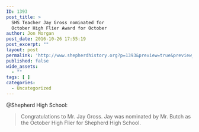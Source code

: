 ```yaml
---
ID: 1393
post_title: >
  SHS Teacher Jay Gross nominated for
  October High Flier Award for October
author: Jon Morgan
post_date: 2016-10-26 17:55:19
post_excerpt: ""
layout: post
permalink: 'http://www.shepherdhistory.org?p=1393&preview=true&preview_id=1393'
published: false
wide_assets:
  - ""
tags: [ ]
categories:
  - Uncategorized
---
```

@Shepherd High School:



<blockquote>Congratulations to Mr. Jay Gross. Jay was nominated by Mr. Butch as the October High Flier for Shepherd High School.</blockquote>
